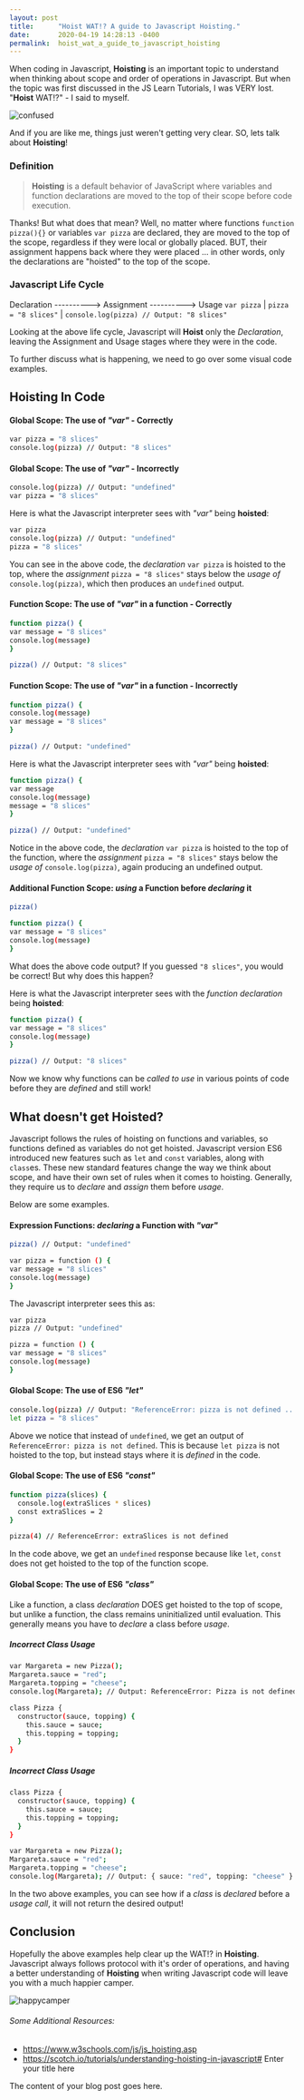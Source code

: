 ```yaml
---
layout: post
title:      "Hoist WAT!? A guide to Javascript Hoisting."
date:       2020-04-19 14:28:13 -0400
permalink:  hoist_wat_a_guide_to_javascript_hoisting
---
```




When coding in Javascript, **Hoisting** is an important topic to understand when thinking about scope and order of operations in Javascript. But when the topic was first discussed in the JS Learn Tutorials, I was VERY lost. 
"**Hoist** WAT!?" - I said to myself.

![confused](https://media.giphy.com/media/5t9wJjyHAOxvnxcPNk/giphy.gif)

And if you are like me, things just weren't getting very clear.
SO, lets talk about **Hoisting**!

### Definition

> **Hoisting** is a default behavior of JavaScript where variables and function declarations are moved to the top of their scope before code execution.

Thanks! But what does that mean?
Well, no matter where functions ``` function pizza(){} ``` or variables ``` var pizza ``` are declared, they are moved to the top of the scope, regardless if they were local or globally placed. BUT, their assignment happens back where they were placed ... in other words, only the declarations are "hoisted" to the top of the scope.

### Javascript Life Cycle
Declaration ----------> Assignment ----------> Usage
``` var pizza ``` | ``` pizza = "8 slices" ``` | ``` console.log(pizza) // Output: "8 slices" ```

Looking at the above life cycle, Javascript will **Hoist** only the *Declaration*, leaving the Assignment and Usage stages where they were in the code.

To further discuss what is happening, we need to go over some visual code examples.
## Hoisting In Code

#### Global Scope: The use of *"var"* - Correctly
```sh
var pizza = "8 slices"
console.log(pizza) // Output: "8 slices"
```

#### Global Scope: The use of *"var"* - Incorrectly
```sh
console.log(pizza) // Output: "undefined"
var pizza = "8 slices"
```
Here is what the Javascript interpreter sees with *"var"* being **hoisted**:
```sh
var pizza
console.log(pizza) // Output: "undefined"
pizza = "8 slices"
```
You can see in the above code, the *declaration* ``` var pizza ``` is hoisted to the top, where the *assignment* ``` pizza = "8 slices" ``` stays below the *usage of* ```console.log(pizza)```, which then produces an ```undefined``` output.

#### Function Scope: The use of *"var"* in a function - Correctly
```sh
function pizza() {
var message = "8 slices"
console.log(message)
}

pizza() // Output: "8 slices"
```

#### Function Scope: The use of *"var"* in a function - Incorrectly
```sh
function pizza() {
console.log(message)
var message = "8 slices"
}

pizza() // Output: "undefined"
```
Here is what the Javascript interpreter sees with *"var"* being **hoisted**:
```sh
function pizza() {
var message
console.log(message)
message = "8 slices"
}

pizza() // Output: "undefined"
```
Notice in the above code, the *declaration* ``` var pizza ``` is hoisted to the top of the function, where the *assignment* ``` pizza = "8 slices" ``` stays below the *usage of* ```console.log(pizza)```, again producing an undefined output.

#### Additional Function Scope: *using* a Function before *declaring* it
```sh
pizza()

function pizza() {
var message = "8 slices"
console.log(message)
}
```
What does the above code output? If you guessed ```"8 slices"```, you would be correct!
But why does this happen?

Here is what the Javascript interpreter sees with the *function declaration*  being **hoisted**:
```sh
function pizza() {
var message = "8 slices"
console.log(message)
}

pizza() // Output: "8 slices"
```

Now we know why functions can be *called to use* in various points of code before they are *defined* and still work!

## What doesn't get Hoisted?
Javascript follows the rules of hoisting on functions and variables, so functions defined as variables do not get hoisted.
Javascript version ES6 introduced new features such as ```let``` and ```const``` variables, along with ```class```es. These new standard features change the way we think about scope, and have their own set of rules when it comes to hoisting. Generally, they require us to *declare* and *assign* them before *usage*.

Below are some examples.

#### Expression Functions: *declaring* a Function with *"var"*
```sh
pizza() // Output: "undefined"

var pizza = function () {
var message = "8 slices"
console.log(message)
}
```

The Javascript interpreter sees this as:
```sh
var pizza
pizza // Output: "undefined"

pizza = function () {
var message = "8 slices"
console.log(message)
}
```

#### Global Scope: The use of ES6 *"let"*
```sh
console.log(pizza) // Output: "ReferenceError: pizza is not defined ..."
let pizza = "8 slices"
```
Above we notice that instead of ```undefined```, we get an output of ```ReferenceError: pizza is not defined```. This is because ```let pizza``` is not hoisted to the top, but instead stays where it is *defined* in the code.

#### Global Scope: The use of ES6 *"const"*
```sh
function pizza(slices) {
  console.log(extraSlices * slices)
  const extraSlices = 2
}

pizza(4) // ReferenceError: extraSlices is not defined
```
In the code above, we get an ```undefined``` response because like ```let```, ```const``` does not get hoisted to the top of the function scope.

#### Global Scope: The use of ES6 *"class"*
Like a function, a class *declaration* DOES get hoisted to the top of scope, but unlike a function, the class remains uninitialized until evaluation. This generally means you have to *declare* a class before *usage*.

##### Incorrect *Class* Usage
```sh
var Margareta = new Pizza();
Margareta.sauce = "red";
Margareta.topping = "cheese";
console.log(Margareta); // Output: ReferenceError: Pizza is not defined

class Pizza {
  constructor(sauce, topping) {
    this.sauce = sauce;
    this.topping = topping;
  }
}
```

##### Incorrect *Class* Usage
```sh
class Pizza {
  constructor(sauce, topping) {
    this.sauce = sauce;
    this.topping = topping;
  }
}

var Margareta = new Pizza();
Margareta.sauce = "red";
Margareta.topping = "cheese";
console.log(Margareta); // Output: { sauce: "red", topping: "cheese" }
```
In the two above examples, you can see how if a *class* is *declared* before a *usage call*, it will not return the desired output!


## Conclusion 
Hopefully the above examples help clear up the WAT!? in **Hoisting**. Javascript always follows protocol with it's order of operations, and having a better understanding of **Hoisting** when writing Javascript code will leave you with a much happier camper.

![happycamper](https://media.giphy.com/media/xTEvYwzGarSU4J4FiM/giphy.gif)

###### Some Additional Resources:
  - https://www.w3schools.com/js/js_hoisting.asp
  - https://scotch.io/tutorials/understanding-hoisting-in-javascript# Enter your title here

The content of your blog post goes here.
